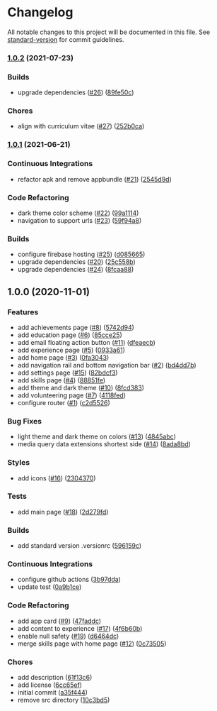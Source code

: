 # Changelog

All notable changes to this project will be documented in this file. See [standard-version](https://github.com/conventional-changelog/standard-version) for commit guidelines.

### [1.0.2](https://github.com/tnc1997/thomas-clark/compare/v1.0.1...v1.0.2) (2021-07-23)


### Builds

* upgrade dependencies ([#26](https://github.com/tnc1997/thomas-clark/issues/26)) ([89fe50c](https://github.com/tnc1997/thomas-clark/commit/89fe50c007ea4ee0b03bb747137bc7c2c354a61c))


### Chores

* align with curriculum vitae ([#27](https://github.com/tnc1997/thomas-clark/issues/27)) ([252b0ca](https://github.com/tnc1997/thomas-clark/commit/252b0ca5e61a307bf32e17ab708dea68fb848c62))

### [1.0.1](https://github.com/tnc1997/thomas-clark/compare/v1.0.0...v1.0.1) (2021-06-21)


### Continuous Integrations

* refactor apk and remove appbundle ([#21](https://github.com/tnc1997/thomas-clark/issues/21)) ([2545d9d](https://github.com/tnc1997/thomas-clark/commit/2545d9d5eb658cfa056cca493881fb37e349bb55))


### Code Refactoring

* dark theme color scheme ([#22](https://github.com/tnc1997/thomas-clark/issues/22)) ([99a1114](https://github.com/tnc1997/thomas-clark/commit/99a1114d2d0bf54930f0da66cd2c0f076c33c0c2))
* navigation to support urls ([#23](https://github.com/tnc1997/thomas-clark/issues/23)) ([59f94a8](https://github.com/tnc1997/thomas-clark/commit/59f94a80ab1df353d2867db8a13d75a400cbdee9))


### Builds

* configure firebase hosting ([#25](https://github.com/tnc1997/thomas-clark/issues/25)) ([d085665](https://github.com/tnc1997/thomas-clark/commit/d0856651ade0603e1c36993548b9511b8ae2bda4))
* upgrade dependencies ([#20](https://github.com/tnc1997/thomas-clark/issues/20)) ([25c558b](https://github.com/tnc1997/thomas-clark/commit/25c558b21c444047cc778c8c639c1fb3c97c02ed))
* upgrade dependencies ([#24](https://github.com/tnc1997/thomas-clark/issues/24)) ([8fcaa88](https://github.com/tnc1997/thomas-clark/commit/8fcaa888f6c7bc61e946aba7774e74417484e8a5))

## 1.0.0 (2020-11-01)


### Features

* add achievements page ([#8](https://github.com/tnc1997/flutter-thomas-clark/issues/8)) ([5742d94](https://github.com/tnc1997/flutter-thomas-clark/commit/5742d9418d0e232a9d199cf3bdef13478a2757bc))
* add education page ([#6](https://github.com/tnc1997/flutter-thomas-clark/issues/6)) ([85cce25](https://github.com/tnc1997/flutter-thomas-clark/commit/85cce25318614dbdcc6373308e599e75ad2413d8))
* add email floating action button ([#11](https://github.com/tnc1997/flutter-thomas-clark/issues/11)) ([dfeaecb](https://github.com/tnc1997/flutter-thomas-clark/commit/dfeaecb050c22b58929cc09b75236fe8f716d9eb))
* add experience page ([#5](https://github.com/tnc1997/flutter-thomas-clark/issues/5)) ([0933a61](https://github.com/tnc1997/flutter-thomas-clark/commit/0933a610b26d2ec77cc91e6a72474b1ae7092ef8))
* add home page ([#3](https://github.com/tnc1997/flutter-thomas-clark/issues/3)) ([0fa3043](https://github.com/tnc1997/flutter-thomas-clark/commit/0fa304372371d039a416c2cea00f9432718b7f26))
* add navigation rail and bottom navigation bar ([#2](https://github.com/tnc1997/flutter-thomas-clark/issues/2)) ([bd4dd7b](https://github.com/tnc1997/flutter-thomas-clark/commit/bd4dd7be8439841675ed2ff19173bc7ce32aa96a))
* add settings page ([#15](https://github.com/tnc1997/flutter-thomas-clark/issues/15)) ([82bdcf3](https://github.com/tnc1997/flutter-thomas-clark/commit/82bdcf33433e4ff862a1dc91d2a81b2edce8b5e6))
* add skills page ([#4](https://github.com/tnc1997/flutter-thomas-clark/issues/4)) ([88851fe](https://github.com/tnc1997/flutter-thomas-clark/commit/88851fe49b4e9dd5d9caa3aaac8d118a0bb99cb2))
* add theme and dark theme ([#10](https://github.com/tnc1997/flutter-thomas-clark/issues/10)) ([8fcd383](https://github.com/tnc1997/flutter-thomas-clark/commit/8fcd3833c0ce48028e03c41794ae4d4aeb234e00))
* add volunteering page ([#7](https://github.com/tnc1997/flutter-thomas-clark/issues/7)) ([4118fed](https://github.com/tnc1997/flutter-thomas-clark/commit/4118fed59f8ebe3c60028e943b5f67615fe9cf91))
* configure router ([#1](https://github.com/tnc1997/flutter-thomas-clark/issues/1)) ([c2d5526](https://github.com/tnc1997/flutter-thomas-clark/commit/c2d552640455ed9944a82e7ca0aac5d5d9f2f520))


### Bug Fixes

* light theme and dark theme on colors ([#13](https://github.com/tnc1997/flutter-thomas-clark/issues/13)) ([4845abc](https://github.com/tnc1997/flutter-thomas-clark/commit/4845abc6f629b5d2fd2a54d1ffa5b66d9cb96595))
* media query data extensions shortest side ([#14](https://github.com/tnc1997/flutter-thomas-clark/issues/14)) ([8ada8bd](https://github.com/tnc1997/flutter-thomas-clark/commit/8ada8bd631dc36a2f9b8d76b27743927a1852d28))


### Styles

* add icons ([#16](https://github.com/tnc1997/flutter-thomas-clark/issues/16)) ([2304370](https://github.com/tnc1997/flutter-thomas-clark/commit/2304370e58a6cde2de6926605f2a43c97f9c5cba))


### Tests

* add main page ([#18](https://github.com/tnc1997/flutter-thomas-clark/issues/18)) ([2d279fd](https://github.com/tnc1997/flutter-thomas-clark/commit/2d279fdf77987e2fd691b60c6e1708feb2f567e6))


### Builds

* add standard version .versionrc ([596159c](https://github.com/tnc1997/flutter-thomas-clark/commit/596159c810ab0de9bd327a2605358838567de5fd))


### Continuous Integrations

* configure github actions ([3b97dda](https://github.com/tnc1997/flutter-thomas-clark/commit/3b97ddafc1b5c9c2800831f2f656efb188659497))
* update test ([0a9b1ce](https://github.com/tnc1997/flutter-thomas-clark/commit/0a9b1ced1b89d3ae4906b6122661f998878efc78))


### Code Refactoring

* add app card ([#9](https://github.com/tnc1997/flutter-thomas-clark/issues/9)) ([47faddc](https://github.com/tnc1997/flutter-thomas-clark/commit/47faddc6bbd4a2a2758a3c357cd051355fc56992))
* add content to experience ([#17](https://github.com/tnc1997/flutter-thomas-clark/issues/17)) ([4f6b60b](https://github.com/tnc1997/flutter-thomas-clark/commit/4f6b60b56b8d9afc33d50de71176a0162ed9632b))
* enable null safety ([#19](https://github.com/tnc1997/flutter-thomas-clark/issues/19)) ([d6464dc](https://github.com/tnc1997/flutter-thomas-clark/commit/d6464dcda6d396306c1e102553652f6c85989f91))
* merge skills page with home page ([#12](https://github.com/tnc1997/flutter-thomas-clark/issues/12)) ([0c73505](https://github.com/tnc1997/flutter-thomas-clark/commit/0c73505620931a84e3165c39e15eaea34ecc107d))


### Chores

* add description ([61f13c6](https://github.com/tnc1997/flutter-thomas-clark/commit/61f13c6b2236e54d526668393b699daf1e382cf8))
* add license ([6cc65ef](https://github.com/tnc1997/flutter-thomas-clark/commit/6cc65ef0678afbbc7a6568f7b677c5965bfd5b3b))
* initial commit ([a35f444](https://github.com/tnc1997/flutter-thomas-clark/commit/a35f444b465ed7b57fc529b4e84ce1e7993e30c2))
* remove src directory ([10c3bd5](https://github.com/tnc1997/flutter-thomas-clark/commit/10c3bd5cec4280bb39210c7d8012c3dc02575838))
